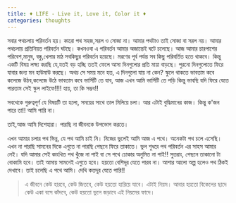 ```yaml
---
title: ♦ LIFE - Live it, Love it, Color it ♦
categories: thoughts
---
```


সবার পথচলায় পরিবর্তন হয়। কারো পথ সহজ,সরল ও সোজা না। আমার পথটাও তাই সোজা বা সরল নয়। আমার পথচলায় প্রতিনিয়ত পরিবর্তন ঘটছে। কখনওবা এ পরিবর্তন আমার অজান্তেই ঘটে চলেছে। আজ আমার চারপাশের পরিবেশ,মানুষ, বন্ধু,খেলার মাঠ সবকিছুর পরিবর্তন হয়েছে। মরণের পূর্ব পর্যন্ত সব কিছু পরিবর্তিত হতে থাকবে। কিন্তু একটি বিষয় লক্ষ্য করছি যে,যতই বড় হচ্ছি ততই ফেলে আসা দিনগুলোর প্রতি মায়া বাড়ছে। পুরনো দিনগুলোতে ফিরে যাবার জন্য মন হাউমাউ করছে। অথচ সে সময় মনে হত, এ দিনগুলো যায় না কেন? স্কুলে থাকতে ভাবতাম কবে কলেজে উঠব,কলেজে উঠে ভাবতাম কবে ভার্সিটি তে যাব, আজ এখন আমি ভার্সিটি তে পড়ি কিন্তু ভাবছি যদি ফিরে যেতে পারতাম সেই স্কুল লাইফে!!!! হায়, তা কি সম্ভব!! 

সবথেকে গুরুত্বপূর্ণ যে বিষয়টি তা হলো, সময়ের সাথে তাল মিলিয়ে চলা। আর এটাই বুদ্ধিমানের কাজ। কিন্তু ক'জন পারে তা!! আমি পারি না। 

তাই,আজ আমি দিশেহারা। পারছি না জীবনকে উপভোগ করতে।

এখন আমার চলার পথ ভিন্ন, যে পথ আমি চাই নি। নিজের ভুলেই আমি আজ এ পথে। অনেকটা পথ চলে এসেছি। এখন না পারছি সামনের দিকে এগুতে না পারছি পেছনে ফিরে তাকাতে। ভুল শুধরে পথ পরিবর্তন এর সাহস আমার নেই। যদি আমার সেই কাংখিত পথ খুঁজে না পাই বা সে পথে ঢোকার অনুমিত না পাই!! সুতরাং, পেছনে তাকানো টা বোকামি হবে। তাই আমায় সামনেই এগুতে হবে। হয়তো বেশিদূর যেতে পারব না। আশার আলো অল্প হলেও পথ ঠিকই দেখাবে। তাই চলেছি এ পথে আমি। দেখি কতদূর যেতে পারি!! 

> এ জীবনে কেউ হারবে, কেউ জিতবে, কেউ হয়তো হারিয়ে যাবে। এটাই নিয়ম। 
  আবার হয়তো বিকেলের ছাদে কেউ একা বসে কাঁদবে, কেউ হয়তো ভুলে জড়াবে এই নিয়মের ফাদে।